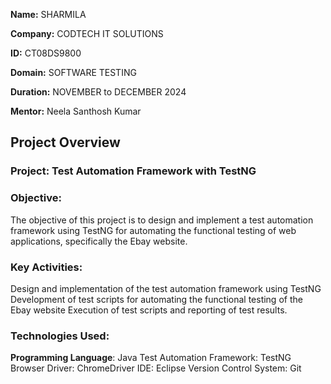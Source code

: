 **Name:** SHARMILA

**Company:** CODTECH IT SOLUTIONS

**ID:** CT08DS9800

**Domain:** SOFTWARE TESTING

**Duration:** NOVEMBER to DECEMBER 2024

**Mentor:** Neela Santhosh Kumar

## Project Overview

### Project: Test Automation Framework with TestNG

### Objective:
The objective of this project is to design and implement a test automation framework using TestNG for automating the functional testing of web applications, specifically the Ebay website.

### Key Activities:
Design and implementation of the test automation framework using TestNG
Development of test scripts for automating the functional testing of the Ebay website
Execution of test scripts and reporting of test results.

### Technologies Used:
**Programming Language**: Java
Test Automation Framework: TestNG
Browser Driver: ChromeDriver
IDE: Eclipse
Version Control System: Git
